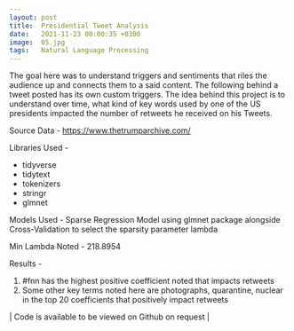 ```yaml
---
layout: post
title:  Presidential Tweet Analysis
date:   2021-11-23 00:00:35 +0300
image:  05.jpg
tags:   Natural Language Processing
---
```


The goal here was to understand triggers and sentiments that riles the audience up and connects them to a said content. The following behind a tweet posted has its own custom triggers. The idea behind this project is to understand over time, what kind of  key words used by one of the US presidents impacted the number of retweets he received on his Tweets. 

Source Data - 
https://www.thetrumparchive.com/

Libraries Used - 
- tidyverse
- tidytext
- tokenizers
- stringr
- glmnet

Models Used - 
Sparse Regression Model using glmnet package alongside Cross-Validation to select the sparsity parameter lambda

Min Lambda Noted - 218.8954

Results - 
1. #fnn has the highest positive coefficient noted that impacts retweets
2. Some other key terms noted here are photographs, quarantine, nuclear in the top 20 coefficients that positively impact retweets

| Code is available to be viewed on Github on request |
